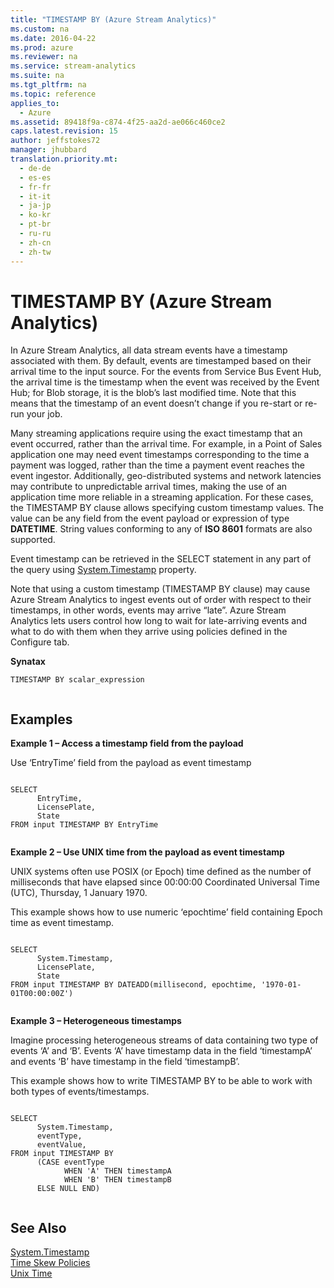 ```yaml
---
title: "TIMESTAMP BY (Azure Stream Analytics)"
ms.custom: na
ms.date: 2016-04-22
ms.prod: azure
ms.reviewer: na
ms.service: stream-analytics
ms.suite: na
ms.tgt_pltfrm: na
ms.topic: reference
applies_to: 
  - Azure
ms.assetid: 89418f9a-c874-4f25-aa2d-ae066c460ce2
caps.latest.revision: 15
author: jeffstokes72
manager: jhubbard
translation.priority.mt: 
  - de-de
  - es-es
  - fr-fr
  - it-it
  - ja-jp
  - ko-kr
  - pt-br
  - ru-ru
  - zh-cn
  - zh-tw
---
```

# TIMESTAMP BY (Azure Stream Analytics)
  In Azure Stream Analytics, all data stream events have a timestamp associated with them. By default, events are timestamped based on their  arrival time to the input source. For the events from Service Bus Event Hub, the arrival time is the timestamp when the event was received by the Event Hub; for Blob storage, it is the blob’s last modified time.  Note that this means that the timestamp of an event doesn’t change if you re-start or re-run your job.  
  
 Many streaming applications require using the exact timestamp that an event occurred, rather than the arrival time.  For example, in a Point of Sales application one may need event timestamps corresponding to the time a payment was logged, rather than the time a payment event reaches the event ingestor.   Additionally, geo-distributed systems and network latencies may contribute to unpredictable arrival times, making the use of an application time more reliable in a streaming application.  For these cases, the TIMESTAMP BY clause allows specifying custom timestamp values. The value can be any field from the event payload or expression of type **DATETIME**. String values conforming to any of **ISO 8601** formats are also supported.  
  
 Event timestamp can be retrieved in the SELECT statement in any part of the query using [System.Timestamp](../query-ref/System.Timestamp---Stream-Analytics-.md) property.  
  
 Note that using a custom timestamp (TIMESTAMP BY clause) may cause Azure Stream Analytics to ingest events out of order with respect to their timestamps, in other words, events may arrive “late”.  Azure Stream Analytics lets users control how long to wait for late-arriving events and what to do with them when they arrive using policies defined in the Configure tab.  
  
 **Synatax**  
  
```  
TIMESTAMP BY scalar_expression  
  
```  
  
## Examples  
 **Example 1 – Access a timestamp field from the payload**  
  
 Use ‘EntryTime’ field from the payload as event timestamp  
  
```  
  
SELECT  
      EntryTime,  
      LicensePlate,  
      State   
FROM input TIMESTAMP BY EntryTime  
  
```  
  
 **Example 2 – Use UNIX time from the payload as event timestamp**  
  
 UNIX systems often use POSIX (or Epoch) time defined as the number of milliseconds that have elapsed since 00:00:00 Coordinated Universal Time (UTC), Thursday, 1 January 1970.  
  
 This example shows how to use numeric ‘epochtime’ field containing Epoch time as event timestamp.  
  
```  
  
SELECT  
      System.Timestamp,  
      LicensePlate,  
      State  
FROM input TIMESTAMP BY DATEADD(millisecond, epochtime, '1970-01-01T00:00:00Z')  
  
```  
  
 **Example 3 – Heterogeneous timestamps**  
  
 Imagine processing heterogeneous streams of data containing two type of events ‘A’ and ‘B’. Events ‘A’ have timestamp data in the field ‘timestampA’ and events ‘B’ have timestamp in the field ‘timestampB’.  
  
 This example shows how to write TIMESTAMP BY to be able to work with both types of events/timestamps.  
  
```  
  
SELECT  
      System.Timestamp,  
      eventType,  
      eventValue,  
FROM input TIMESTAMP BY  
      (CASE eventType   
            WHEN 'A' THEN timestampA  
            WHEN 'B' THEN timestampB  
      ELSE NULL END)  
  
```  
  
## See Also  
 [System.Timestamp](../query-ref/System.Timestamp---Stream-Analytics-.md)   
 [Time Skew Policies](../query-ref/Time-Skew-Policies--Azure-Stream-Analytics-.md)   
 [Unix Time](https://en.wikipedia.org/wiki/Unix_time)  
  
  